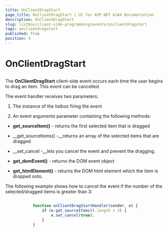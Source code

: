 ```yaml
---
title: OnClientDragStart
page_title: OnClientDragStart | UI for ASP.NET AJAX Documentation
description: OnClientDragStart
slug: listbox/client-side-programming/events/onclientdragstart
tags: onclientdragstart
published: True
position: 4
---
```


# OnClientDragStart



## 

The __OnClientDragStart__ client-side event occurs each time the user begins to drag an item. This event can be cancelled.



The event handler receives two parameters:

1. The instance of the listbox firing the event

2. An event arguments parameter containing the following methods:

* __get_sourceItem()__ - returns the first selected item that is dragged

* __get_sourceItems() -__returns an array of the selected items that are dragged

* __set_cancel -__lets you cancel the event and prevent the dragging.

* __get_domEvent()__ - returns the DOM event object

* __get_htmlElement()__ - returns the DOM html element which the item is dropped onto.



The following example shows how to cancel the event if the number of the selected/dragged items is greater than 3:

````JavaScript
	
	        function onClientDragStartHandler(sender, e) {
	            if (e.get_sourceItems().length > 3) {
	                e.set_cancel(true);
	            }
	        }
				
````


